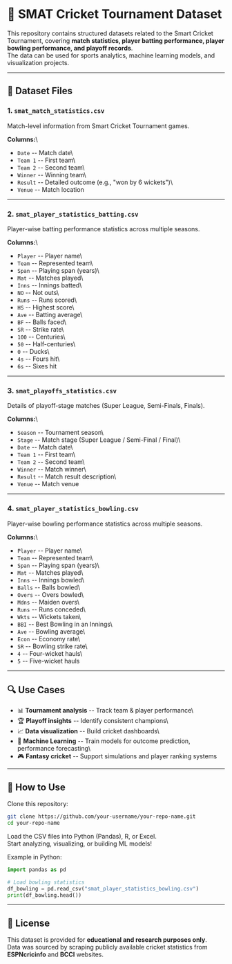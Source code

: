 # 🏏 SMAT Cricket Tournament Dataset

This repository contains structured datasets related to the Smart
Cricket Tournament, covering **match statistics, player batting
performance, player bowling performance, and playoff records**.\
The data can be used for sports analytics, machine learning models, and
visualization projects.

------------------------------------------------------------------------

## 📂 Dataset Files

### 1. `smat_match_statistics.csv`

Match-level information from Smart Cricket Tournament games.

**Columns:**\
- `Date` -- Match date\
- `Team 1` -- First team\
- `Team 2` -- Second team\
- `Winner` -- Winning team\
- `Result` -- Detailed outcome (e.g., "won by 6 wickets")\
- `Venue` -- Match location

------------------------------------------------------------------------

### 2. `smat_player_statistics_batting.csv`

Player-wise batting performance statistics across multiple seasons.

**Columns:**\
- `Player` -- Player name\
- `Team` -- Represented team\
- `Span` -- Playing span (years)\
- `Mat` -- Matches played\
- `Inns` -- Innings batted\
- `NO` -- Not outs\
- `Runs` -- Runs scored\
- `HS` -- Highest score\
- `Ave` -- Batting average\
- `BF` -- Balls faced\
- `SR` -- Strike rate\
- `100` -- Centuries\
- `50` -- Half-centuries\
- `0` -- Ducks\
- `4s` -- Fours hit\
- `6s` -- Sixes hit

------------------------------------------------------------------------

### 3. `smat_playoffs_statistics.csv`

Details of playoff-stage matches (Super League, Semi-Finals, Finals).

**Columns:**\
- `Season` -- Tournament season\
- `Stage` -- Match stage (Super League / Semi-Final / Final)\
- `Date` -- Match date\
- `Team 1` -- First team\
- `Team 2` -- Second team\
- `Winner` -- Match winner\
- `Result` -- Match result description\
- `Venue` -- Match venue

------------------------------------------------------------------------

### 4. `smat_player_statistics_bowling.csv`

Player-wise bowling performance statistics across multiple seasons.

**Columns:**\
- `Player` -- Player name\
- `Team` -- Represented team\
- `Span` -- Playing span (years)\
- `Mat` -- Matches played\
- `Inns` -- Innings bowled\
- `Balls` -- Balls bowled\
- `Overs` -- Overs bowled\
- `Mdns` -- Maiden overs\
- `Runs` -- Runs conceded\
- `Wkts` -- Wickets taken\
- `BBI` -- Best Bowling in an Innings\
- `Ave` -- Bowling average\
- `Econ` -- Economy rate\
- `SR` -- Bowling strike rate\
- `4` -- Four-wicket hauls\
- `5` -- Five-wicket hauls

------------------------------------------------------------------------

## 🔍 Use Cases

-   📊 **Tournament analysis** -- Track team & player performance\
-   🏆 **Playoff insights** -- Identify consistent champions\
-   📈 **Data visualization** -- Build cricket dashboards\
-   🤖 **Machine Learning** -- Train models for outcome prediction,
    performance forecasting\
-   🎮 **Fantasy cricket** -- Support simulations and player ranking
    systems

------------------------------------------------------------------------

## 🚀 How to Use

Clone this repository:

``` bash
git clone https://github.com/your-username/your-repo-name.git
cd your-repo-name
```

Load the CSV files into Python (Pandas), R, or Excel.\
Start analyzing, visualizing, or building ML models!

Example in Python:

``` python
import pandas as pd

# Load bowling statistics
df_bowling = pd.read_csv("smat_player_statistics_bowling.csv")
print(df_bowling.head())
```

------------------------------------------------------------------------

## 📜 License

This dataset is provided for **educational and research purposes
only**.\
Data was sourced by scraping publicly available cricket statistics from
**ESPNcricinfo** and **BCCI** websites.
